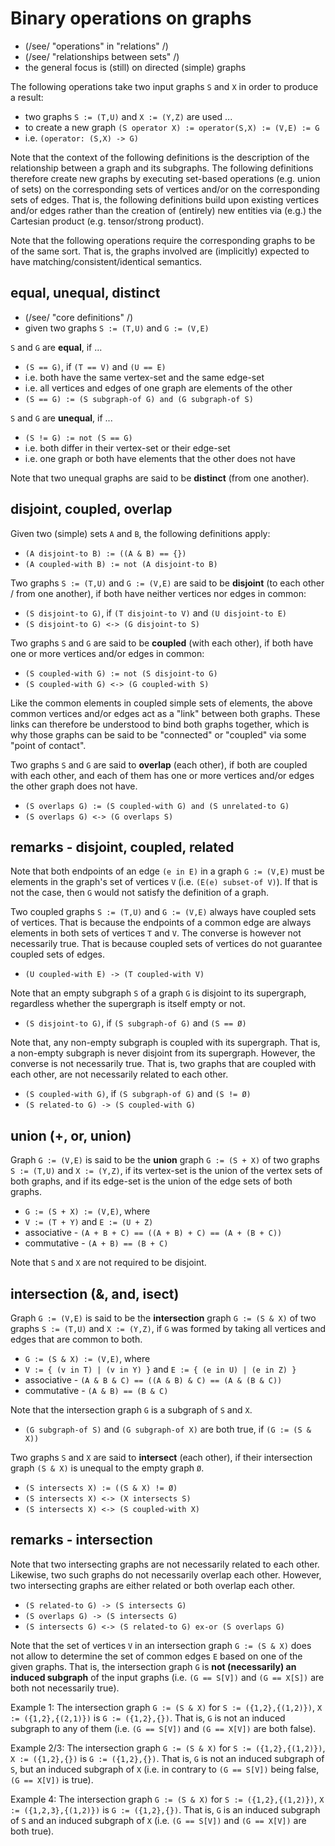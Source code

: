 
<!-- ======================================================================= -->
# Binary operations on graphs

* (/see/ "operations" in "relations" /)
* (/see/ "relationships between sets" /)
* the general focus is (still) on directed (simple) graphs

The following operations take two input graphs `S` and `X`
in order to produce a result:

* two graphs `S := (T,U)` and `X := (Y,Z)` are used ...
* to create a new graph `(S operator X) := operator(S,X) := (V,E) := G`
* i.e. `(operator: (S,X) -> G)`

Note that the context of the following definitions is the description of the
relationship between a graph and its subgraphs. The following definitions
therefore create new graphs by executing set-based operations (e.g. union of
sets) on the corresponding sets of vertices and/or on the corresponding sets
of edges. That is, the following definitions build upon existing vertices
and/or edges rather than the creation of (entirely) new entities via (e.g.)
the Cartesian product (e.g. tensor/strong product).

Note that the following operations require the corresponding graphs to be of
the same sort. That is, the graphs involved are (implicitly) expected to have
matching/consistent/identical semantics.

<!-- ======================================================================= -->
## equal, unequal, distinct

* (/see/ "core definitions" /)
* given two graphs `S := (T,U)` and `G := (V,E)`

`S` and `G` are **equal**, if ...

* `(S == G)`, if `(T == V)` and `(U == E)`
* i.e. both have the same vertex-set and the same edge-set
* i.e. all vertices and edges of one graph are elements of the other
* `(S == G) := (S subgraph-of G) and (G subgraph-of S)`

`S` and `G` are **unequal**, if ...

* `(S != G) := not (S == G)`
* i.e. both differ in their vertex-set or their edge-set
* i.e. one graph or both have elements that the other does not have

Note that two unequal graphs are said to be **distinct** (from one another).

<!-- ======================================================================= -->
## disjoint, coupled, overlap

Given two (simple) sets `A` and `B`, the following definitions apply:

* `(A disjoint-to B) := ((A & B) == {})`
* `(A coupled-with B) := not (A disjoint-to B)`

Two graphs `S := (T,U)` and `G := (V,E)` are said to be **disjoint** (to each
other / from one another), if both have neither vertices nor edges in common:

* `(S disjoint-to G)`, if `(T disjoint-to V)` and `(U disjoint-to E)`
* `(S disjoint-to G) <-> (G disjoint-to S)`

Two graphs `S` and `G` are said to be **coupled** (with each other), if both
have one or more vertices and/or edges in common:

* `(S coupled-with G) := not (S disjoint-to G)`
* `(S coupled-with G) <-> (G coupled-with S)`

Like the common elements in coupled simple sets of elements, the above common
vertices and/or edges act as a "link" between both graphs. These links can
therefore be understood to bind both graphs together, which is why those
graphs can be said to be "connected" or "coupled" via some "point of contact".

Two graphs `S` and `G` are said to **overlap** (each other), if both are
coupled with each other, and each of them has one or more vertices and/or
edges the other graph does not have.

* `(S overlaps G) := (S coupled-with G) and (S unrelated-to G)`
* `(S overlaps G) <-> (G overlaps S)`

<!-- ======================================================================= -->
## remarks - disjoint, coupled, related

Note that both endpoints of an edge `(e in E)` in a graph `G := (V,E)` must
be elements in the graph's set of vertices `V` (i.e. `(E(e) subset-of V)`).
If that is not the case, then `G` would not satisfy the definition of a graph.

Two coupled graphs `S := (T,U)` and `G := (V,E)` always have coupled sets of
vertices. That is because the endpoints of a common edge are always elements
in both sets of vertices `T` and `V`. The converse is however not necessarily
true. That is because coupled sets of vertices do not guarantee coupled sets
of edges.

* `(U coupled-with E) -> (T coupled-with V)`

Note that an empty subgraph `S` of a graph `G` is disjoint to its supergraph,
regardless whether the supergraph is itself empty or not.

* `(S disjoint-to G)`, if `(S subgraph-of G)` and `(S == Ø)`

Note that, any non-empty subgraph is coupled with its supergraph. That is, a
non-empty subgraph is never disjoint from its supergraph. However, the converse
is not necessarily true. That is, two graphs that are coupled with each other,
are not necessarily related to each other.

* `(S coupled-with G)`, if `(S subgraph-of G)` and `(S != Ø)`
* `(S related-to G) -> (S coupled-with G)`

<!-- ======================================================================= -->
## union (+, or, union)

Graph `G := (V,E)` is said to be the **union** graph `G := (S + X)` of two
graphs `S := (T,U)` and `X := (Y,Z)`, if its vertex-set is the union of the
vertex sets of both graphs, and if its edge-set is the union of the edge
sets of both graphs.

* `G := (S + X) := (V,E)`, where
* `V := (T + Y)` and `E := (U + Z)`
* associative - `(A + B + C) == ((A + B) + C) == (A + (B + C))`
* commutative - `(A + B) == (B + C)`

Note that `S` and `X` are not required to be disjoint.

<!-- ======================================================================= -->
## intersection (&, and, isect)

Graph `G := (V,E)` is said to be the **intersection** graph `G := (S & X)`
of two graphs `S := (T,U)` and `X := (Y,Z)`, if `G` was formed by taking
all vertices and edges that are common to both.

* `G := (S & X) := (V,E)`, where
* `V := { (v in T) | (v in Y) }` and `E := { (e in U) | (e in Z) }`
* associative - `(A & B & C) == ((A & B) & C) == (A & (B & C))`
* commutative - `(A & B) == (B & C)`

Note that the intersection graph `G` is a subgraph of `S` and `X`.

* `(G subgraph-of S)` and `(G subgraph-of X)` are both true, if `(G := (S & X))`

Two graphs `S` and `X` are said to **intersect** (each other), if their
intersection graph `(S & X)` is unequal to the empty graph `Ø`.

* `(S intersects X) := ((S & X) != Ø)`
* `(S intersects X) <-> (X intersects S)`
* `(S intersects X) <-> (S coupled-with X)`

<!-- ======================================================================= -->
## remarks - intersection

Note that two intersecting graphs are not necessarily related to each other.
Likewise, two such graphs do not necessarily overlap each other. However, two
intersecting graphs are either related or both overlap each other.

* `(S related-to G) -> (S intersects G)`
* `(S overlaps G) -> (S intersects G)`
* `(S intersects G) <-> (S related-to G) ex-or (S overlaps G)`

Note that the set of vertices `V` in an intersection graph `G := (S & X)` does
not allow to determine the set of common edges `E` based on one of the given
graphs. That is, the intersection graph `G` is **not (necessarily) an induced
subgraph** of the input graphs (i.e. `(G == S[V])` and `(G == X[S])` are both
not necessarily true).

Example 1: The intersection graph `G := (S & X)` for `S := ({1,2},{(1,2)})`,
`X := ({1,2},{(2,1)})` is `G := ({1,2},{})`. That is, `G` is not an induced
subgraph to any of them (i.e. `(G == S[V])` and `(G == X[V])` are both false).

Example 2/3: The intersection graph `G := (S & X)` for `S := ({1,2},{(1,2)})`,
`X := ({1,2},{})` is `G := ({1,2},{})`. That is, `G` is not an induced subgraph
of `S`, but an induced subgraph of `X` (i.e. in contrary to `(G == S[V])` being
false, `(G == X[V])` is true).

Example 4: The intersection graph `G := (S & X)` for `S := ({1,2},{(1,2)})`,
`X := ({1,2,3},{(1,2)})` is `G := ({1,2},{})`. That is, `G` is an induced
subgraph of `S` and an induced subgraph of `X` (i.e. `(G == S[V])` and
`(G == X[V])` are both true).
